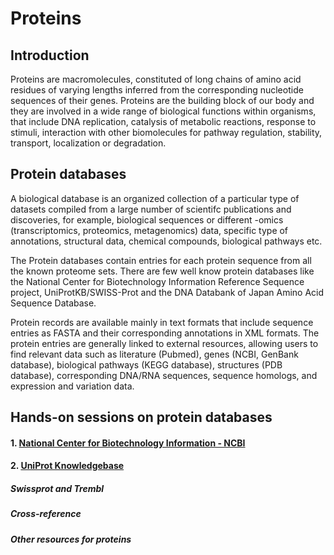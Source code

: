 # Proteins

## Introduction

Proteins are macromolecules, constituted of long chains of amino acid residues of varying lengths inferred from the corresponding nucleotide sequences of their genes. Proteins are the building block of our body and they are involved in a wide range of biological functions within organisms, that include DNA replication, catalysis of metabolic reactions, response to stimuli, interaction with other biomolecules for pathway regulation, stability, transport, localization or degradation.

## Protein databases

A biological database is an organized collection of a particular type of datasets compiled from a large number of scientifc publications and discoveries, for example, biological sequences or different -omics (transcriptomics, proteomics, metagenomics) data, specific type of annotations, structural data, chemical compounds, biological pathways etc.

The Protein databases contain entries for each protein sequence from all the known proteome sets. There are few well know protein databases like the National Center for Biotechnology Information Reference Sequence project, UniProtKB/SWISS-Prot and the DNA Databank of Japan Amino Acid Sequence Database. 

Protein records are available mainly in text formats that include sequence entries as FASTA and their corresponding annotations in XML formats. The protein entries are generally linked to external resources, allowing users to find relevant data such as literature (Pubmed), genes (NCBI, GenBank database), biological pathways (KEGG database), structures (PDB database), corresponding DNA/RNA sequences, sequence homologs, and expression and variation data.

## Hands-on sessions on protein databases

#### 1. [National Center for Biotechnology Information - NCBI](https://www.ncbi.nlm.nih.gov/)
#### 2. [UniProt Knowledgebase](https://www.ebi.ac.uk/uniprot)
##### Swissprot and Trembl
##### Cross-reference
##### Other resources for proteins



